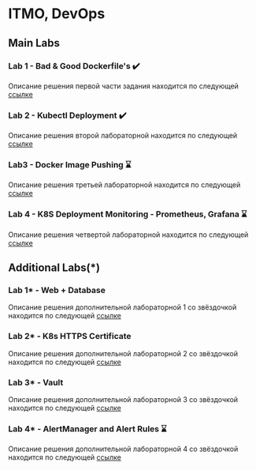 # ITMO, DevOps

## Main Labs

### Lab 1 - Bad & Good Dockerfile's ✔️

Описание решения первой части задания находится по следующей [ссылке](./docs/task1/README.md)

### Lab 2 - Kubectl Deployment ✔️

Описание решения второй лабораторной находится по следующей [ссылке](./docs/task2/README.md)

### Lab3 - Docker Image Pushing ⌛

Описание решения третьей лабораторной находится по следующей [ссылке](./docs/task3/README.md)

### Lab 4 - K8S Deployment Monitoring - Prometheus, Grafana ⌛

Описание решения четвертой лабораторной находится по следующей [ссылке](./docs/task4/README.md)

## Additional Labs(*)

### Lab 1* - Web + Database

Описание решения дополнительной лабораторной 1 со звёздочкой находится по следующей [ссылке](./docs/additional/task1/README.md)

### Lab 2* - K8s HTTPS Certificate

Описание решения дополнительной лабораторной 2 со звёздочкой находится по следующей [ссылке](./docs/additional/task2/README.md)

### Lab 3* - Vault

Описание решения дополнительной лабораторной 3 со звёздочкой находится по следующей [ссылке](./docs/additional/task3/README.md)

### Lab 4* - AlertManager and Alert Rules ⌛

Описание решения дополнительной лабораторной 4 со звёздочкой находится по следующей [ссылке](./docs/additional/task4/README.md)